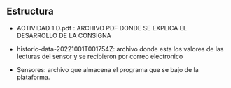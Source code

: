 
## Estructura 

+ ACTIVIDAD 1 D.pdf  :  ARCHIVO PDF DONDE SE EXPLICA EL DESARROLLO DE LA CONSIGNA

+ historic-data-20221001T001754Z: archivo donde esta los valores de las lecturas del sensor y se recibieron por correo electronico

+ Sensores: archivo que almacena el programa que se bajo de la plataforma.







